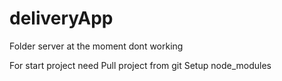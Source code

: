 # deliveryApp
Folder server at the moment dont working

For start project need
Pull project from git
Setup node_modules 

